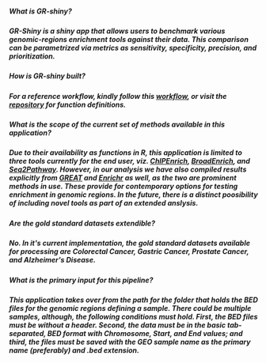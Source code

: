 ##### **What is GR-shiny?**
##### GR-Shiny is a shiny app that allows users to benchmark various genomic-regions enrichment tools against their data. This comparison can be parametrized via metrics as sensitivity, specificity, precision, and prioritization.

##### **How is GR-shiny built?**
##### For a reference workflow, kindly follow this [workflow](https://nbviewer.jupyter.org/github/shauryajauhari/GSABenchmarkTestAnalysis/blob/master/testProtocol.ipynb), or visit the [repository](https://github.com/shauryajauhari/GSABenchmarkTestAnalysis) for function definitions.

##### **What is the scope of the current set of methods available in this application?**
##### Due to their availability as functions in R, this application is limited to three tools currently for the end user, viz. [ChIPEnrich](http://chip-enrich.med.umich.edu/), [BroadEnrich](http://broad-enrich.med.umich.edu/), and [Seq2Pathway](https://www.bioconductor.org/packages/release/bioc/html/seq2pathway.html). However, in our analysis we have also compiled results explicitly from [GREAT](http://bejerano.stanford.edu/great/public/html/) and [Enrichr](http://amp.pharm.mssm.edu/Enrichr/) as well, as the two are prominent methods in use. These provide for contemporary options for testing enrichment in genomic regions. In the future, there is a distinct poosibility of including novel tools as part of an extended anslysis.

##### **Are the gold standard datasets extendible?**
##### No. In it's current implementation, the gold standard datasets available for processing are *Colorectal Cancer*, *Gastric Cancer*, *Prostate Cancer*, and *Alzheimer's Disease*. 

##### **What is the primary input for this pipeline?**
##### This application takes over from the path for the folder that holds the BED files for the genomic regions defining a sample. There could be multiple samples, although, the following conditions must hold. First, the BED files must be without a header. Second, the data must be in the basic tab-separated, BED format with *Chromosome*, *Start*, and *End* values; and third, the files must be saved with the **GEO sample name** as the primary name (preferably) and **.bed** extension. 